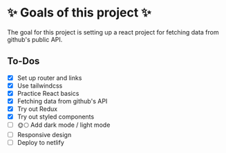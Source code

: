 # ✨ Goals of this project ✨

The goal for this project is setting up a react project for fetching data from github's public API.

## To-Dos

- [x] Set up router and links
- [x] Use tailwindcss
- [x] Practice React basics
- [x] Fetching data from github's API
- [x] Try out Redux
- [x] Try out styled components
- [ ] 🌞🌕 Add dark mode / light mode
- [ ] Responsive design
- [ ] Deploy to netlify